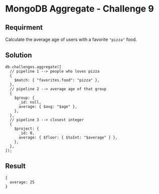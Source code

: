 # MongoDB Aggregate - Challenge 9

## Requirment

Calculate the average age of users with a favorite `"pizza"` food.

## Solution

```agg
db.challenges.aggregate([
  // pipeline 1 --> people who loves pizza
  {
    $match: { "favorites.food": "pizza" },
  },
  // pipeline 2 --> average age of that group
  {
    $group: {
      _id: null,
      average: { $avg: "$age" },
    },
  },
  // pipeline 3 --> closest integer
  {
    $project: {
      _id: 0,
      average: { $floor: { $toInt: "$average" } },
    },
  },
]);

```

## Result

```result
{
  average: 25
}
```
